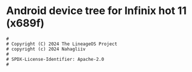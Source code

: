 # Android device tree for Infinix hot 11 (x689f)

```
#
# Copyright (C) 2024 The LineageOS Project
# copyright (c) 2024 Nahagliiv
#
# SPDX-License-Identifier: Apache-2.0
#
```
